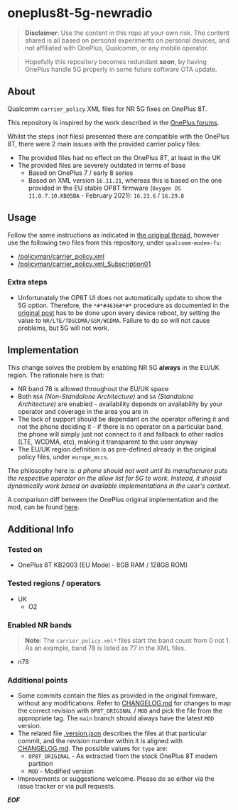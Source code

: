 # oneplus8t-5g-newradio

> **Disclaimer**: Use the content in this repo at your own risk. The content shared is all based on personal experiments on personal devices, and not affiliated with OnePlus, Qualcomm, or any mobile operator.

> Hopefully this repository becomes redundant **soon**, by having OnePlus handle 5G properly in some future software OTA update.

## About
Qualcomm `carrier_policy` XML files for NR 5G fixes on OnePlus 8T.

This repository is inspired by the work described in the [OnePlus forums](https://forums.oneplus.com/threads/enable-5g-for-android-11-on-oneplus-8-series-and-oneplus-7-5g.1345340/).

Whilst the steps (not files) presented there are compatible with the OnePlus 8T, there were 2 main issues with the provided carrier policy files:

* The provided files had no effect on the OnePlus 8T, at least in the UK
* The provided files are severely outdated in terms of base
    * Based on OnePlus 7 / early 8 series
    * Based on XML version `16.11.21`, whereas this is based on the one provided in the EU stable OP8T firmware (`Oxygen OS 11.0.7.10.KB05BA` - February 2021): `16.23.6` / `16.29.8`

## Usage

Follow the same instructions as indicated in [the original thread](https://forums.oneplus.com/threads/enable-5g-for-android-11-on-oneplus-8-series-and-oneplus-7-5g.1345340/), however use the following two files from this repository, under `qualcomm-modem-fs`:

* [/policyman/carrier_policy.xml](qualcomm-modem-fs/policyman/carrier_policy.xml)
* [/policyman/carrier_policy.xml_Subscription01](qualcomm-modem-fs/policyman/carrier_policy.xml_Subscription01)

### Extra steps

* Unfortunately the OP8T UI does not automatically update to show the 5G option. Therefore, the `*#*#4636#*#*` procedure as documented in the [original post](https://forums.oneplus.com/threads/enable-5g-for-android-11-on-oneplus-8-series-and-oneplus-7-5g.1345340/) has to be done upon every device reboot, by setting the value to `NR/LTE/TDSCDMA/GSM/WCDMA`. Failure to do so will not cause problems, but 5G will not work.

## Implementation

This change solves the problem by enabling NR 5G **always** in the EU/UK region. The rationale here is that:
* NR band 78 is allowed throughout the EU/UK space
* Both `NSA` *(Non-Standalone Architecture)* and `SA` *(Standalone Architecture)* are enabled - availability depends on availability by your operator and coverage in the area you are in
* The lack of support should be dependant on the operator offering it and not the phone deciding it - if there is no operator on a particular band, the phone will simply just not connect to it and fallback to other radios (LTE, WCDMA, etc), making it transparent to the user anyway
* The EU/UK region definition is as pre-defined already in the original policy files, under `europe_mccs`.

The philosophy here is: *a phone should not wait until its manufacturer puts the respective operator on the allow list for 5G to work. Instead, it should dynamically work based on available implementations in the user's context*.

A comparison diff between the OnePlus original implementation and the mod, can be found [here](https://github.com/francocm/oneplus8t-5g-newradio/compare/rev_0003...rev_0004).

## Additional Info

### Tested on
* OnePlus 8T KB2003 (EU Model - 8GB RAM / 128GB ROM)

### Tested regions / operators
* UK
    * O2

### Enabled NR bands

> **Note**: The `carrier_policy.xml*` files start the band count from 0 not 1. As an example, band 78 is listed as 77 in the XML files.

* n78

### Additional points

* Some commits contain the files as provided in the original firmware, without any modifications. Refer to [CHANGELOG.md](CHANGELOG.md) for changes to map the correct revision with `OP8T_ORIGINAL` / `MOD` and pick the file from the appropriate tag. The `main` branch should always have the latest `MOD` version.
* The related file [.version.json](.version.json) describes the files at that particular commit, and the revision number within it is aligned with [CHANGELOG.md](CHANGELOG.md). The possible values for `type` are:
    * `OP8T_ORIGINAL` - As extracted from the stock OnePlus 8T modem partition
    * `MOD` - Modified version
* Improvements or suggestions welcome. Please do so either via the issue tracker or via pull requests.

***EOF***   

